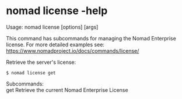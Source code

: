 # nomad license -help

Usage: nomad license <subcommand> [options] [args]

This command has subcommands for managing the Nomad Enterprise license.
For more detailed examples see:
https://www.nomadproject.io/docs/commands/license/

Retrieve the server's license:

    $ nomad license get

Subcommands:  
get Retrieve the current Nomad Enterprise License
